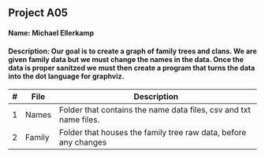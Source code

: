 ## Project A05
#### Name: Michael Ellerkamp
#### Description: Our goal is to create a graph of family trees and clans. We are given family data but we must change the names in the data. Once the data is proper sanitzed we must then create a program that turns the data into the dot language for graphviz.


|   #   |    File     |      Description                           |
| :---: | ----------- | -------------------------------------------|
|   1   |   Names   | Folder that contains the name data files, csv and txt name files. |
|   2   |   Family  | Folder that houses the family tree raw data, before any changes  |